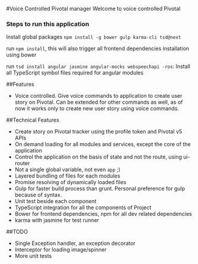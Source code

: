 #Voice Controlled Pivotal manager
Welcome to voice controlled Pivotal

### Steps to run this application
Install global packages `npm install -g bower gulp karma-cli tsd@next`

run `npm install`, this will also trigger all frontend dependencies installation using bower

run `tsd install angular jasmine angular-mocks webspeechapi -ros`: Install all TypeScript symbol files required for angular modules

##Features
- Voice controlled. Give voice commands to application to create user story on Pivotal. 
Can be extended for other commands as well, as of now it works only to create new user story using voice commands.

##Technical Features
- Create story on Pivotal tracker using the profile token and Pivotal v5 APIs
- On demand loading for all modules and services, except the core of the application
- Control the application on the basis of state and not the route, using ui-router
- Not a single global variable, not even `app` ;)
- Layered bundling of files for each modules
- Promise resolving of dynamically loaded files
- Gulp for faster build process than grunt. Personal preference for gulp because of syntax.
- Unit test beside each component
- TypeScript integration for all the components of Project
- Bower for frontend dependencies, npm for all dev related dependencies
- karma with jasmine for test runner

##TODO
- Single Exception handler, an exception decorator
- Interceptor for loading image/spinner
- More unit tests